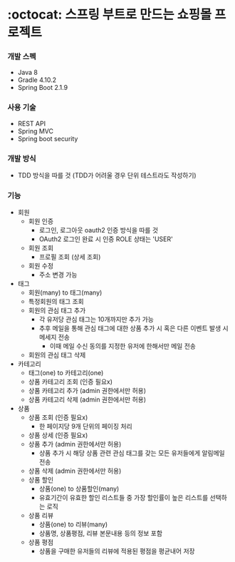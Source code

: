 # :octocat: 스프링 부트로 만드는 쇼핑몰 프로젝트

### 개발 스펙
* Java 8
* Gradle 4.10.2
* Spring Boot 2.1.9

### 사용 기술
* REST API
* Spring MVC
* Spring boot security

### 개발 방식
* TDD 방식을 따를 것 (TDD가 어려울 경우 단위 테스트라도 작성하기)

### 기능
* 회원
  * 회원 인증
    * 로그인, 로그아웃 oauth2 인증 방식을 따를 것
    * OAuth2 로그인 완료 시 인증 ROLE 상태는 'USER'
  * 회원 조회
    * 프로필 조회 (상세 조회)
  * 회원 수정
    * 주소 변경 가능
* 태그
  * 회원(many) to 태그(many)
  * 특정회원의 태그 조회
  * 회원의 관심 태그 추가
    * 각 유저당 관심 태그는 10개까지만 추가 가능
    * 추후 메일을 통해 관심 태그에 대한 상품 추가 시 혹은 다른 이벤트 발생 시 메세지 전송
      * 이때 메일 수신 동의를 지정한 유저에 한해서만 메일 전송
  * 회원의 관심 태그 삭제
* 카테고리
  * 태그(one) to 카테고리(one)
  * 상품 카테고리 조회 (인증 필요x)
  * 상품 카테고리 추가 (admin 권한에서만 허용)
  * 상품 카테고리 삭제 (admin 권한에서만 허용)
* 상품
  * 상품 조회 (인증 필요x)
    * 한 페이지당 9개 단위의 페이징 처리
  * 상품 상세 (인증 필요x)
  * 상품 추가 (admin 권한에서만 허용)
    * 상품 추가 시 해당 상품 관련 관심 태그를 갖는 모든 유저들에게 알림메일 전송  
  * 상품 삭제 (admin 권한에서만 허용)
  * 상품 할인
    * 상품(one) to 상품할인(many)
    * 유효기간이 유효한 할인 리스트들 중 가장 할인률이 높은 리스트를 선택하는 로직
  * 상품 리뷰
    * 상품(one) to 리뷰(many)
    * 상품명, 상품평점, 리뷰 본문내용 등의 정보 포함
  * 상품 평점
    * 상품을 구매한 유저들의 리뷰에 적용된 평점을 평균내어 저장
